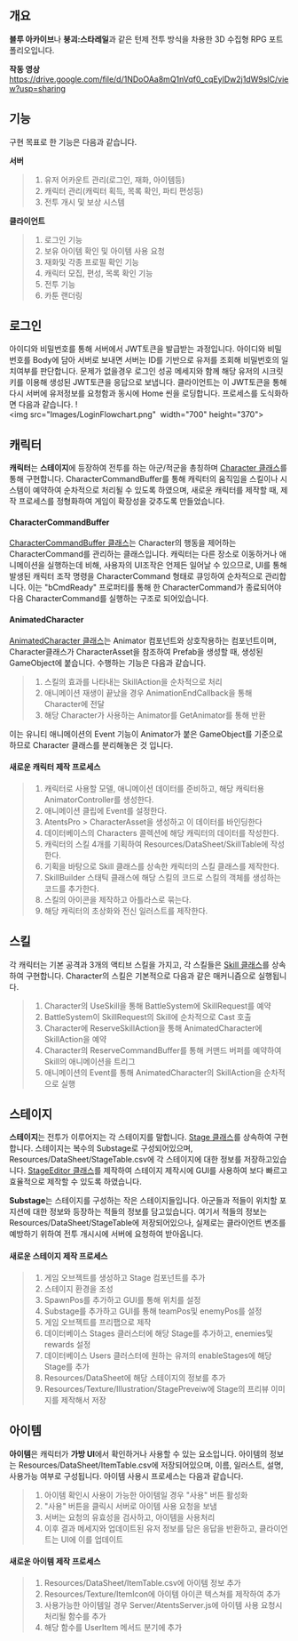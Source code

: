 개요
----------------------
**블루 아카이브**나 **붕괴:스타레일**과 같은 턴제 전투 방식을 차용한 3D 수집형 RPG 포트폴리오입니다.

**작동 영상**
https://drive.google.com/file/d/1NDoOAa8mQ1nVqf0_cqEylDw2j1dW9sIC/view?usp=sharing

기능
---------------------
구현 목표로 한 기능은 다음과 같습니다.

**서버**
> 1. 유저 어카운트 관리(로그인, 재화, 아이템등)<br>
> 2. 캐릭터 관리(캐릭터 획득, 목록 확인, 파티 편성등)<br>
> 3. 전투 개시 및 보상 시스템<br>

**클라이언트**
> 1. 로그인 기능<br>
> 2. 보유 아이템 확인 및 아이템 사용 요청<br>
> 3. 재화및 각종 프로필 확인 기능<br>
> 4. 캐릭터 모집, 편성, 목록 확인 기능<br>
> 5. 전투 기능<br>
> 6. 카툰 랜더링<br>

로그인
----------------------
아이디와 비밀번호를 통해 서버에서 JWT토큰을 발급받는 과정입니다. 아이디와 비밀번호를 Body에 담아 서버로 보내면 서버는 ID를 기반으로 유저를 조회해 비밀번호의 일치여부를 판단합니다. 문제가 없을경우 로그인 성공 메세지와 함께 해당 유저의 시크릿 키를 이용해 생성된 JWT토큰을 응답으로 보냅니다. 클라이언트는 이 JWT토큰을 통해 다시 서버에 유저정보를 요청함과 동시에 Home 씬을 로딩합니다. 프로세스를 도식화하면 다음과 같습니다.
!<img src="Images/LoginFlowchart.png"  width="700" height="370">

캐릭터
--------------------
**캐릭터**는 **스테이지**에 등장하여 전투를 하는 아군/적군을 총칭하며 [Character 클래스](https://github.com/nejukmaster/AtentsPro/blob/main/Assets/Scripts/Objects/Character/Character.cs)를 통해 구현합니다. CharacterCommandBuffer를 통해 캐릭터의 움직임을 스킬이나 시스템이 예약하여 순차적으로 처리될 수 있도록 하였으며, 새로운 캐릭터를 제작할 때, 제작 프로세스를 정형화하여 게임이 확장성을 갖추도록 만들었습니다.

#### CharacterCommandBuffer
[CharacterCommandBuffer 클래스](https://github.com/nejukmaster/AtentsPro/blob/main/Assets/Scripts/Objects/Character/CharacterCommandBuffer.cs)는 Character의 행동을 제어하는 CharacterCommand를 관리하는 클래스입니다. 캐릭터는 다른 장소로 이동하거나 애니메이션을 실행하는데 비해, 사용자의 UI조작은 언제든 일어날 수 있으므로, UI를 통해 발생된 캐릭터 조작 명령을 CharacterCommand 형태로 큐잉하여 순차적으로 관리합니다. 이는 "bCmdReady" 프로퍼티를 통해 한 CharacterCommand가 종료되어야 다음 CharacterCommand를 실행하는 구조로 되어있습니다.

#### AnimatedCharacter
[AnimatedCharacter 클래스](https://github.com/nejukmaster/AtentsPro/blob/main/Assets/Scripts/Objects/Character/AnimatedCharacter.cs)는 Animator 컴포넌트와 상호작용하는 컴포넌트이며, Character클래스가 CharacterAsset을 참조하여 Prefab을 생성할 때, 생성된 GameObject에 붙습니다. 수행하는 기능은 다음과 같습니다.
> 1. 스킬의 효과를 나타내는 SkillAction을 순차적으로 처리<br>
> 2. 애니메이션 재생이 끝났을 경우 AnimationEndCallback을 통해 Character에 전달<br>
> 3. 해당 Character가 사용하는 Animator를 GetAnimator를 통해 반환

이는 유니티 애니메이션의 Event 기능이 Animator가 붙은 GameObject를 기준으로 하므로 Character 클래스를 분리해놓은 것 입니다.

#### 새로운 캐릭터 제작 프로세스
> 1. 캐릭터로 사용할 모델, 애니메이션 데이터를 준비하고, 해당 캐릭터용 AnimatorController를 생성한다.<br>
> 2. 애니메이션 클립에 Event를 설정한다.<br>
> 3. AtentsPro > CharacterAsset을 생성하고 이 데이터를 바인딩한다<br>
> 4. 데이터베이스의 Characters 콜렉션에 해당 캐릭터의 데이터를 작성한다.<br>
> 5. 캐릭터의 스킬 4개를 기획하여 Resources/DataSheet/SkillTable에 작성한다.<br>
> 6. 기획을 바탕으로 Skill 클래스를 상속한 캐릭터의 스킬 클래스를 제작한다.<br>
> 7. SkillBuilder 스태틱 클래스에 해당 스킬의 코드로 스킬의 객체를 생성하는 코드를 추가한다.<br>
> 8. 스킬의 아이콘을 제작하고 아틀라스로 묶는다.<br>
> 9. 해당 캐릭터의 초상화와 전신 일러스트를 제작한다.<br>

스킬
---------------------------------
각 캐릭터는 기본 공격과 3개의 액티브 스킬을 가지고, 각 스킬들은 [Skill 클래스](https://github.com/nejukmaster/AtentsPro/blob/main/Assets/Scripts/Battle/Skill/Skill.cs)를 상속하여 구현합니다. Character의 스킬은 기본적으로 다음과 같은 매커니즘으로 실행됩니다.
> 1. Character의 UseSkill을 통해 BattleSystem에 SkillRequest를 예약<br>
> 2. BattleSystem이 SkillRequest의 Skill에 순차적으로 Cast 호출<br>
> 3. Character에 ReserveSkillAction을 통해 AnimatedCharacter에 SkillAction을 예약<br>
> 4. Character의 ReserveCommandBuffer를 통해 커맨드 버퍼를 예약하여 Skill의 애니메이션을 트리그<br>
> 5. 애니메이션의 Event를 통해 AnimatedCharacter의 SkillAction을 순차적으로 실행

스테이지
-----------------------------------------
**스테이지**는 전투가 이루어지는 각 스테이지를 말합니다. [Stage 클래스](https://github.com/nejukmaster/AtentsPro/blob/main/Assets/Scripts/Battle/Stage/Stage.cs)를 상속하여 구현합니다. 스테이지는 복수의 Substage로 구성되어있으며, Resources/DataSheet/StageTable.csv에 각 스테이지에 대한 정보를 저장하고있습니다. [StageEditor 클래스](https://github.com/nejukmaster/AtentsPro/blob/main/Assets/Scripts/Editor/Battle/StageEditor.cs)를 제작하여 스테이지 제작시에 GUI를 사용하여 보다 빠르고 효율적으로 제작할 수 있도록 하였습니다.

**Substage**는 스테이지를 구성하는 작은 스테이지들입니다. 아군들과 적들이 위치할 포지션에 대한 정보와 등장하는 적들의 정보를 담고있습니다. 여기서 적들의 정보는 Resources/DataSheet/StageTable에 저장되어있으나, 실제로는 클라이언트 변조를 예방하기 위하여 전투 개시시에 서버에 요청하여 받아옵니다.

#### 새로운 스테이지 제작 프로세스
> 1. 게임 오브젝트를 생성하고 Stage 컴포넌트를 추가<br>
> 2. 스테이지 환경을 조성<br>
> 3. SpawnPos를 추가하고 GUI를 통해 위치를 설정<br>
> 4. Substage를 추가하고 GUI를 통해 teamPos및 enemyPos를 설정<br>
> 5. 게임 오브젝트를 프리팹으로 제작<br>
> 6. 데이터베이스 Stages 클러스터에 해당 Stage를 추가하고, enemies및 rewards 설정<br>
> 7. 데이터베이스 Users 클러스터에 원하는 유저의 enableStages에 해당 Stage를 추가<br>
> 8. Resources/DataSheet에 해당 스테이지의 정보를 추가<br>
> 9. Resources/Texture/Illustration/StagePreveiw에 Stage의 프리뷰 이미지를 제작해서 저장<br>

아이템
----------------------------------------
**아이템**은 캐릭터가 **가방 UI**에서 확인하거나 사용할 수 있는 요소입니다. 아이템의 정보는 Resources/DataSheet/ItemTable.csv에 저장되어있으며, 이름, 일러스트, 설명, 사용가능 여부로 구성됩니다. 아이템 사용시 프로세스는 다음과 같습니다.
> 1. 아이템 확인시 사용이 가능한 아이템일 경우 "사용" 버튼 활성화<br>
> 2. "사용" 버튼을 클릭시 서버로 아이템 사용 요청을 보냄<br>
> 3. 서버는 요청의 유효성을 검사하고, 아이템을 사용처리<br>
> 4. 이후 결과 메세지와 업데이트된 유저 정보를 담은 응답을 반환하고, 클라이언트는 UI에 이를 업데이트<br>

#### 새로운 아이템 제작 프로세스
> 1. Resources/DataSheet/ItemTable.csv에 아이템 정보 추가
> 2. Resources/Texture/ItemIcon에 아이템 아이콘 텍스쳐를 제작하여 추가
> 3. 사용가능한 아이템일 경우 Server/AtentsServer.js에 아이템 사용 요청시 처리될 함수를 추가
> 4. 해당 함수를 UserItem 메서드 분기에 추가
